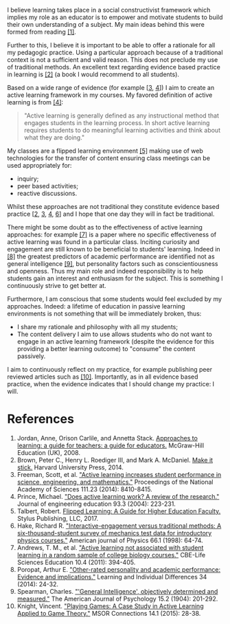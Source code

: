 I believe learning takes place in a social constructivist framework which
implies my role as an educator is to empower and motivate students to build
their own understanding of a subject. My main ideas behind this were formed from
reading
[[1]](https://books.google.co.uk/books/about/Approaches_To_Learning_A_Guide_For_Teach.html?id=C82nud-9W6MC).

Further to this, I believe it is important to be able to offer a rationale for
all my pedagogic practice. Using a particular approach because of a traditional
context is not a sufficient and valid reason. This does not preclude my use of
traditional methods. An excellent text regarding evidence based practice in
learning is [[2]](https://makeitstick.net/)  (a book I would recommend to all
students).

Based on a wide range of evidence (for example
[[3](http://www.pnas.org/content/111/23/8410),
[4](http://www4.ncsu.edu/unity/lockers/users/f/felder/public/Papers/Prince_AL.pdf)])
I aim to create an active learning framework in my courses. My favored
definition of active learning is from
[[4]](http://www4.ncsu.edu/unity/lockers/users/f/felder/public/Papers/Prince_AL.pdf):

> "Active learning is generally defined as any instructional method that engages
> students in the learning process. In short active learning requires students
> to do meaningful learning activities and think about what they are doing."

My classes are a flipped learning environment
[[5]](https://sty.presswarehouse.com/books/BookDetail.aspx?productID=468277)
making use of web technologies for the transfer of content ensuring class
meetings can be used appropriately for:

- inquiry;
- peer based activities;
- reactive discussions.

Whilst these approaches are not traditional they constitute evidence based
practice [[2](https://makeitstick.net/),
[3](http://www.pnas.org/content/111/23/8410),
[4](http://www4.ncsu.edu/unity/lockers/users/f/felder/public/Papers/Prince_AL.pdf),
[6](https://aapt.scitation.org/doi/abs/10.1119/1.18809)] and I hope that one day
they will in fact be traditional.

There might be some doubt as to the effectiveness of active learning approaches:
for example [[7]](https://www.ncbi.nlm.nih.gov/pubmed/22135373) is a paper where
no specific effectiveness of active learning was found in a particular class.
Inciting curiosity and engagement are still known to be beneficial to students'
learning. Indeed in
[[8]](https://www.sciencedirect.com/science/article/pii/S104160801400106X) the
greatest predictors of academic performance are identified not as general
intelligence
[[9]](http://www.jstor.org/stable/1412107?seq=1#page_scan_tab_contents), but
personality factors such as conscientiousness and openness. Thus my main role
and indeed responsibility is to help students gain an interest and enthusiasm
for the subject. This is something I continuously strive to get better at.

Furthermore, I am conscious that some students would feel excluded by my
approaches. Indeed: a lifetime of education in passive learning environments is
not something that will be immediately broken, thus:

- I share my rationale and philosophy with all my students;
- The content delivery I aim to use allows students who do not want to engage in
  an active learning framework (despite the evidence for this providing a better
  learning outcome) to "consume" the content passively.

I aim to continuously reflect on my practice, for example publishing peer
reviewed articles such as
[[10]](https://journals.gre.ac.uk/index.php/msor/article/view/254). Importantly,
as in all evidence based practice, when the evidence indicates that I should
change my practice: I will.

# References

1. Jordan, Anne, Orison Carlile, and Annetta Stack. [Approaches to learning: a
   guide for teachers: a guide for
   educators.](https://books.google.co.uk/books/about/Approaches_To_Learning_A_Guide_For_Teach.html?id=C82nud-9W6MC)
   McGraw-Hill Education (UK), 2008.
2. Brown, Peter C., Henry L. Roediger III, and Mark A. McDaniel. [Make it
   stick.](https://makeitstick.net/) Harvard University Press, 2014.
3. Freeman, Scott, et al. ["Active learning increases student performance in
   science, engineering, and
   mathematics."](http://www.pnas.org/content/111/23/8410) Proceedings of the
   National Academy of Sciences 111.23 (2014): 8410-8415.
4. Prince, Michael. ["Does active learning work? A review of the
   research."](http://www4.ncsu.edu/unity/lockers/users/f/felder/public/Papers/Prince_AL.pdf)
   Journal of engineering education 93.3 (2004): 223-231.
5. Talbert, Robert. [Flipped Learning: A Guide for Higher Education
   Faculty.](https://sty.presswarehouse.com/books/BookDetail.aspx?productID=468277)
   Stylus Publishing, LLC, 2017.
6. Hake, Richard R. ["Interactive-engagement versus traditional methods: A
   six-thousand-student survey of mechanics test data for introductory physics
   courses."](https://aapt.scitation.org/doi/abs/10.1119/1.18809) American
   journal of Physics 66.1 (1998): 64-74.
7. Andrews, T. M., et al. ["Active learning not associated with student learning
   in a random sample of college biology
   courses."](https://www.ncbi.nlm.nih.gov/pubmed/22135373) CBE-Life Sciences
   Education 10.4 (2011): 394-405.
8. Poropat, Arthur E. ["Other-rated personality and academic performance:
   Evidence and
   implications."](https://www.sciencedirect.com/science/article/pii/S104160801400106X)
   Learning and Individual Differences 34 (2014): 24-32.
9. Spearman, Charles. ["'General Intelligence', objectively determined and
   measured."](http://www.jstor.org/stable/1412107?seq=1#page_scan_tab_contents)
   The American Journal of Psychology 15.2 (1904): 201-292.
10. Knight, Vincent. ["Playing Games: A Case Study in Active Learning Applied to
    Game Theory."](https://journals.gre.ac.uk/index.php/msor/article/view/254)
    MSOR Connections 14.1 (2015): 28-38.
